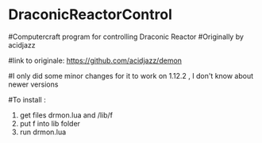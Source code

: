 # DraconicReactorControl
#Computercraft program for controlling Draconic Reactor
#Originally by acidjazz 

#link to originale: https://github.com/acidjazz/demon

#I only did some minor changes for it to work on 1.12.2 , I don't know about newer versions

#To install :
1. get files drmon.lua and /lib/f
2. put f into lib folder 
3. run drmon.lua
